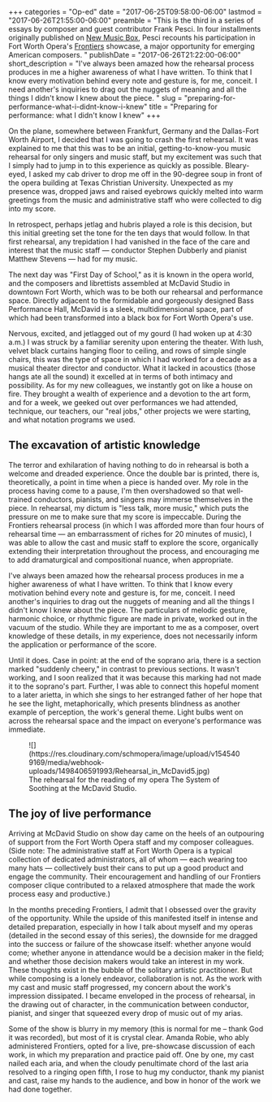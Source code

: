 +++
categories = "Op-ed"
date = "2017-06-25T09:58:00-06:00"
lastmod = "2017-06-26T21:55:00-06:00"
preamble = "This is the third in a series of essays by composer and guest contributor Frank Pesci. In four installments originally published on [New Music Box](http://www.newmusicbox.org/articles/author/frank-pesci/), Pesci recounts his participation in Fort Worth Opera's [Frontiers](http://www.fwopera.org/operas/frontiers/) showcase, a major opportunity for emerging American composers. "
publishDate = "2017-06-26T21:22:00-06:00"
short_description = "I've always been amazed how the rehearsal process produces in me a higher awareness of what I have written. To think that I know every motivation behind every note and gesture is, for me, conceit. I need another's inquiries to drag out the nuggets of meaning and all the things I didn't know I knew about the piece. "
slug = "preparing-for-performance-what-i-didnt-know-i-knew"
title = "Preparing for performance: what I didn&#039;t know I knew"
+++

On the plane, somewhere between Frankfurt, Germany and the Dallas-Fort Worth Airport, I decided that I was going to crash the first rehearsal. It was explained to me that this was to be an initial, getting-to-know-you music rehearsal for only singers and music staff, but my excitement was such that I simply had to jump in to this experience as quickly as possible. Bleary-eyed, I asked my cab driver to drop me off in the 90-degree soup in front of the opera building at Texas Christian University. Unexpected as my presence was, dropped jaws and raised eyebrows quickly melted into warm greetings from the music and administrative staff who were collected to dig into my score.

In retrospect, perhaps jetlag and hubris played a role is this decision, but this initial greeting set the tone for the ten days that would follow. In that first rehearsal, any trepidation I had vanished in the face of the care and interest that the music staff — conductor Stephen Dubberly and pianist Matthew Stevens — had for my music.

The next day was "First Day of School," as it is known in the opera world, and the composers and librettists assembled at McDavid Studio in downtown Fort Worth, which was to be both our rehearsal and performance space. Directly adjacent to the formidable and gorgeously designed Bass Performance Hall, McDavid is a sleek, multidimensional space, part of which had been transformed into a black box for Fort Worth Opera's use.

Nervous, excited, and jetlagged out of my gourd (I had woken up at 4:30 a.m.) I was struck by a familiar serenity upon entering the theater. With lush, velvet black curtains hanging floor to ceiling, and rows of simple single chairs, this was the type of space in which I had worked for a decade as a musical theater director and conductor. What it lacked in acoustics (those hangs ate all the sound) it excelled at in terms of both intimacy and possibility. As for my new colleagues, we instantly got on like a house on fire. They brought a wealth of experience and a devotion to the art form, and for a week, we geeked out over performances we had attended, technique, our teachers, our "real jobs," other projects we were starting, and what notation programs we used.

## The excavation of artistic knowledge

The terror and exhilaration of having nothing to do in rehearsal is both a welcome and dreaded experience. Once the double bar is printed, there is, theoretically, a point in time when a piece is handed over. My role in the process having come to a pause, I'm then overshadowed so that well-trained conductors, pianists, and singers may immerse themselves in the piece. In rehearsal, my dictum is "less talk, more music," which puts the pressure on me to make sure that my score is impeccable. During the Frontiers rehearsal process (in which I was afforded more than four hours of rehearsal time — an embarrassment of riches for 20 minutes of music), I was able to allow the cast and music staff to explore the score, organically extending their interpretation throughout the process, and encouraging me to add dramaturgical and compositional nuance, when appropriate.

I've always been amazed how the rehearsal process produces in me a higher awareness of what I have written. To think that I know every motivation behind every note and gesture is, for me, conceit. I need another's inquiries to drag out the nuggets of meaning and all the things I didn't know I knew about the piece. The particulars of melodic gesture, harmonic choice, or rhythmic figure are made in private, worked out in the vacuum of the studio. While they are important to me as a composer, overt knowledge of these details, in my experience, does not necessarily inform the application or performance of the score.

Until it does. Case in point: at the end of the soprano aria, there is a section marked "suddenly cheery," in contrast to previous sections. It wasn't working, and I soon realized that it was because this marking had not made it to the soprano's part. Further, I was able to connect this hopeful moment to a later arietta, in which she sings to her estranged father of her hope that he see the light, metaphorically, which presents blindness as another example of perception, the work's general theme. Light bulbs went on across the rehearsal space and the impact on everyone's performance was immediate.

<figure data-type="image">![](https://res.cloudinary.com/schmopera/image/upload/v1545409169/media/webhook-uploads/1498406591993/Rehearsal_in_McDavid5.jpg)
<figcaption>The rehearsal for the reading of my opera The System of Soothing at the McDavid Studio.</figcaption>
</figure>

## The joy of live performance

Arriving at McDavid Studio on show day came on the heels of an outpouring of support from the Fort Worth Opera staff and my composer colleagues. (Side note: The administrative staff at Fort Worth Opera is a typical collection of dedicated administrators, all of whom — each wearing too many hats — collectively bust their cans to put up a good product and engage the community. Their encouragement and handling of our Frontiers composer clique contributed to a relaxed atmosphere that made the work process easy and productive.)

In the months preceding Frontiers, I admit that I obsessed over the gravity of the opportunity. While the upside of this manifested itself in intense and detailed preparation, especially in how I talk about myself and my operas (detailed in the second essay of this series), the downside for me dragged into the success or failure of the showcase itself:  whether anyone would come; whether anyone in attendance would be a decision maker in the field; and whether those decision makers would take an interest in my work. These thoughts exist in the bubble of the solitary artistic practitioner. But while composing is a lonely endeavor, collaboration is not. As the work with my cast and music staff progressed, my concern about the work's impression dissipated. I became enveloped in the process of rehearsal, in the drawing out of character, in the communication between conductor, pianist, and singer that squeezed every drop of music out of my arias.

Some of the show is blurry in my memory (this is normal for me – thank God it was recorded), but most of it is crystal clear. Amanda Robie, who ably administered Frontiers, opted for a live, pre-showcase discussion of each work, in which my preparation and practice paid off. One by one, my cast nailed each aria, and when the cloudy penultimate chord of the last aria resolved to a ringing open fifth, I rose to hug my conductor, thank my pianist and cast, raise my hands to the audience, and bow in honor of the work we had done together.
